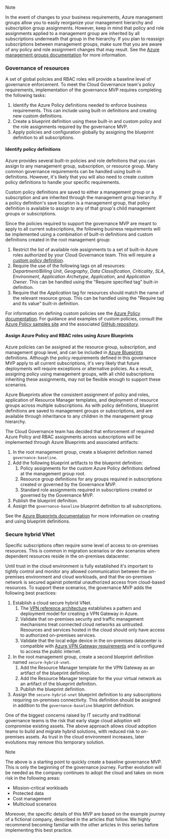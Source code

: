 <!-- TEMPLATE FILE - DO NOT ADD METADATA -->
<!-- markdownlint-disable MD002 MD041 -->
> [!NOTE]
>In the event of changes to your business requirements, Azure management groups allow you to easily reorganize your management hierarchy and subscription group assignments. However, keep in mind that policy and role assignments applied to a management group are inherited by all subscriptions underneath that group in the hierarchy. If you plan to reassign subscriptions between management groups, make sure that you are aware of any policy and role assignment changes that may result. See the [Azure management groups documentation](/azure/governance/management-groups) for more information.

### Governance of resources

A set of global policies and RBAC roles will provide a baseline level of governance enforcement. To meet the Cloud Governance team's policy requirements, implementation of the governance MVP requires completing the following tasks:

1. Identify the Azure Policy definitions needed to enforce business requirements. This can include using built-in definitions and creating new custom definitions.
2. Create a blueprint definition using these built-in and custom policy and the role assignments required by the governance MVP.
3. Apply policies and configuration globally by assigning the blueprint definition to all subscriptions.

#### Identify policy definitions

Azure provides several built-in policies and role definitions that you can assign to any management group, subscription, or resource group. Many common governance requirements can be handled using built-in definitions. However, it's likely that you will also need to create custom policy definitions to handle your specific requirements.

Custom policy definitions are saved to either a management group or a subscription and are inherited through the management group hierarchy. If a policy definition's save location is a management group, that policy definition is available to assign to any of that group's child management groups or subscriptions.

Since the policies required to support the governance MVP are meant to apply to all current subscriptions, the following business requirements will be implemented using a combination of built-in definitions and custom definitions created in the root management group:

1. Restrict the list of available role assignments to a set of built-in Azure roles authorized by your Cloud Governance team. This will require a [custom policy definition](https://github.com/Azure/azure-policy/tree/master/samples/Authorization/allowed-role-definitions). 
2. Require the use of the following tags on all resources: *Department/Billing Unit*, *Geography*, *Data Classification*, *Criticality*, *SLA*, *Environment*, *Application Archetype*, *Application*, and *Application Owner*. This can be handled using the "Require specified tag" built-in definition.
3. Require that the *Application* tag for resources should match the name of the relevant resource group. This can be handled using the "Require tag and its value" built-in definition.

For information on defining custom policies see the [Azure Policy documentation](/azure/governance/policy/tutorials/create-custom-policy-definition). For guidance and examples of custom policies, consult the [Azure Policy samples site](/azure/governance/policy/samples) and the associated [GitHub repository](https://github.com/Azure/azure-policy).

#### Assign Azure Policy and RBAC roles using Azure Blueprints

Azure policies can be assigned at the resource group, subscription, and management group level, and can be included in [Azure Blueprints](/azure/governance/blueprints/overview) definitions. Although the policy requirements defined in this governance MVP apply to all current subscriptions, it's very likely that future deployments will require exceptions or alternative policies. As a result, assigning policy using management groups, with all child subscriptions inheriting these assignments, may not be flexible enough to support these scenarios.

Azure Blueprints allow the consistent assignment of policy and roles, application of Resource Manager templates, and deployment of resource groups across multiple subscriptions. As with policy definitions, blueprint definitions are saved to management groups or subscriptions, and are available through inheritance to any children in the management group hierarchy.

The Cloud Governance team has decided that enforcement of required Azure Policy and RBAC assignments across subscriptions will be implemented through Azure Blueprints and associated artifacts:

1. In the root management group, create a blueprint definition named `governance-baseline`.
2. Add the following blueprint artifacts to the blueprint definition:
    1. Policy assignments for the custom Azure Policy definitions defined at the management group root.
    2. Resource group definitions for any groups required in subscriptions created or governed by the Governance MVP.
    3. Standard role assignments required in subscriptions created or governed by the Governance MVP.
3. Publish the blueprint definition.
4. Assign the `governance-baseline` blueprint definition to all subscriptions.

See the [Azure Blueprints documentation](/azure/governance/blueprints/overview) for more information on creating and using blueprint definitions.

### Secure hybrid VNet

Specific subscriptions often require some level of access to on-premises resources. This is common in migration scenarios or dev scenarios where dependent resources reside in the on-premises datacenter.

Until trust in the cloud environment is fully established it's important to tightly control and monitor any allowed communication between the on-premises environment and cloud workloads, and that the on-premises network is secured against potential unauthorized access from cloud-based resources. To support these scenarios, the governance MVP adds the following best practices:

1. Establish a cloud secure hybrid VNet.
    1. The [VPN reference architecture](/azure/architecture/reference-architectures/hybrid-networking/vpn) establishes a pattern and deployment model for creating a VPN Gateway in Azure.
    2. Validate that on-premises security and traffic management mechanisms treat connected cloud networks as untrusted. Resources and services hosted in the cloud should only have access to authorized on-premises services.
    3. Validate that the local edge device in the on-premises datacenter is compatible with [Azure VPN Gateway requirements](/azure/vpn-gateway/vpn-gateway-about-vpn-devices) and is configured to access the public internet.
1. In the root management group, create a second blueprint definition named `secure-hybrid-vnet`.
    1. Add the Resource Manager template for the VPN Gateway as an artifact of the blueprint definition.
    2. Add the Resource Manager template for the your virtual network as an artifact of the blueprint definition.
    3. Publish the blueprint definition.
1. Assign the `secure-hybrid-vnet` blueprint definition to any subscriptions requiring on-premises connectivity. This definition should be assigned in addition to the `governance-baseline` blueprint definition.

One of the biggest concerns raised by IT security and traditional governance teams is the risk that early stage cloud adoption will compromise existing assets. The above approach allows cloud adoption teams to build and migrate hybrid solutions, with reduced risk to on-premises assets. As trust in the cloud environment increases, later evolutions may remove this temporary solution.

> [!NOTE]
> The above is a starting point to quickly create a baseline governance MVP. This is only the beginning of the governance journey. Further evolution will be needed as the company continues to adopt the cloud and takes on more risk in the following areas:
>
> - Mission-critical workloads
> - Protected data
> - Cost management
> - Multicloud scenarios
>
> Moreover, the specific details of this MVP are based on the example journey of a fictional company, described in the articles that follow. We highly recommend becoming familiar with the other articles in this series before implementing this best practice.
